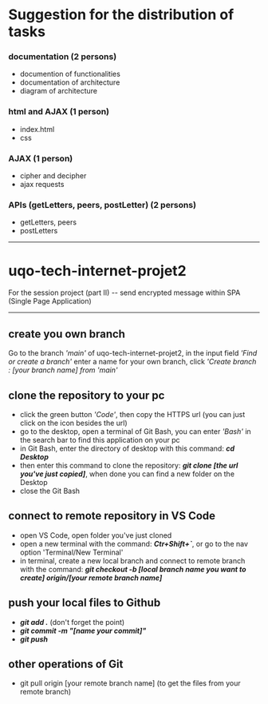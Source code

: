 # Suggestion for the distribution of tasks
### documentation (2 persons)
- documention of functionalities
- documentation of architecture
- diagram of architecture

### html and AJAX (1 person)
- index.html
- css

### AJAX (1 person)
- cipher and decipher
- ajax requests

### APIs (getLetters, peers, postLetter) (2 persons) 
- getLetters, peers
- postLetters

---

# uqo-tech-internet-projet2
For the session project (part II) -- send encrypted message within SPA (Single Page Application) 

---

## create you own branch
Go to the branch *'main'* of uqo-tech-internet-projet2, in the input field *'Find or create a branch'* enter a name for your own branch, click *'Create branch : [your branch name] from 'main'*

## clone the repository to your pc
- click the green button *'Code'*, then copy the HTTPS url (you can just click on the icon besides the url)
- go to the desktop, open a terminal of Git Bash, you can enter *'Bash'* in the search bar to find this application on your pc
- in Git Bash, enter the directory of desktop with this command: ***cd Desktop***
- then enter this command to clone the repository: ***git clone [the url you've just copied]***, when done you can find a new folder on the Desktop
- close the Git Bash

## connect to remote repository in VS Code
- open VS Code, open folder you've just cloned
- open a new terminal with the command: ***Ctr+Shift+`***, or go to the nav option 'Terminal/New Terminal'
- in terminal, create a new local branch and connect to remote branch with the command: ***git checkout -b [local branch name you want to create] origin/[your remote branch name]***

## push your local files to Github
- ***git add .*** (don't forget the point)
- ***git commit -m "[name your commit]"***
- ***git push***

## other operations of Git
- git pull origin [your remote branch name]  (to get the files from your remote branch)
